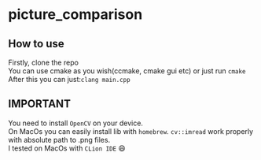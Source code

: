 # picture_comparison
## How to use
Firstly, clone the repo<br>
You can use cmake as you wish(ccmake, cmake gui etc) or just run `cmake`<br>
After this you can just:`clang main.cpp`<br>
## IMPORTANT
You need to install `OpenCV` on your device.<br>
On MacOs you can easily install lib with `homebrew`.
`cv::imread` work properly with absolute path to .png files.<br>
I tested on MacOs with `CLion IDE` :smile:
